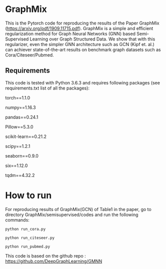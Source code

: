 # GraphMix
This is the Pytorch code for reproducing the results of the Paper GraphMix (https://arxiv.org/pdf/1909.11715.pdf). GraphMix is a simple and efficient regularization method for Graph Neural Networks (GNN) based Semi-Supervised Learning over Graph Structured Data. We show that with this regularizer, even the simpler GNN architecture such as GCN (Kipf et. al.) can achiever state-of-the-art results on benchmark graph datasets such as Cora/Citeseer/Pubmed.

## Requirements 
This code is tested with Python 3.6.3 and requires following packages (see requirements.txt list of all the packages):

torch==1.1.0

numpy==1.16.3

pandas==0.24.1

Pillow==5.3.0

scikit-learn==0.21.2

scipy==1.2.1

seaborn==0.9.0

six==1.12.0

tqdm==4.32.2


# How to run 

For reproducing results of GraphMix(GCN) of Table1 in the paper, go to directory GraphMix/semisupervised/codes and run the following commands:

`python run_cora.py`

`python run_citeseer.py`

`python run_pubmed.py`


This code is based on the github repo : https://github.com/DeepGraphLearning/GMNN


